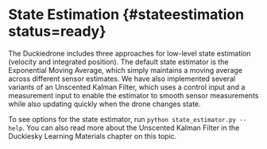# State Estimation {#stateestimation status=ready}

The Duckiedrone includes three approaches for low-level state
estimation (velocity and integrated position).  The default state
estimator is the Exponential Moving Average, which simply maintains a
moving average across different sensor estimates.  We have also
implemented several variants of an Unscented Kalman Filter, which uses
a control input and a measurement input to enable the estimator to
smooth sensor measurements while also updating quickly when the drone
changes state.

To see options for the state estimator, run `python state_estimator.py
--help`.  You can also read more about the Unscented Kalman Filter in
the Duckiesky Learning Materials chapter on this topic.